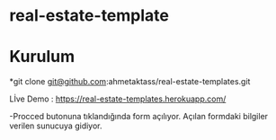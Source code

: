 # real-estate-template

# Kurulum 
*git clone git@github.com:ahmetaktass/real-estate-templates.git

Lİve Demo : https://real-estate-templates.herokuapp.com/

-Procced butonuna tıklandığında form açılıyor. Açılan formdaki bilgiler verilen sunucuya gidiyor.

